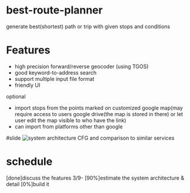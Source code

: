 # best-route-planner
generate best(shortest) path or trip with given stops and conditions

# Features
* high precision forward/reverse geocoder (using TGOS)
* good keyword-to-address search
* support multiple input file format
* friendly UI

optional
* import stops from the points marked on customized google map(may require access to users google drive(the map is stored in there) or let user edit the map visible to who have the link)
* can import from platforms other than google

#slide
![system architecture CFG and comparison to similar services](http://slides.com/spff/deck-1/fullscreen)

#  schedule
[done]discuss the features 3/9-
[90%]estimate the system architecture & detail
[0%]build it
